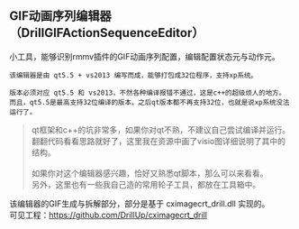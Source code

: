 ## GIF动画序列编辑器（DrillGIFActionSequenceEditor）

小工具，能够识别rmmv插件的GIF动画序列配置，编辑配置状态元与动作元。

	该编辑器是由 qt5.5 + vs2013 编写而成，能够打包成32位程序，支持xp系统。
	
	版本必须对应 qt5.5 和 vs2013，不然各种编译报错不通过，这是c++的超级烦人的地方。
	而且，qt5.5是最高支持32位编译的版本，之后qt版本都不再支持32位，也就是说xp系统没法运行了。
	
>qt框架和c++的坑非常多，如果你对qt不熟，不建议自己尝试编译并运行。<br/>
>翻翻代码看看思路就好了，这里我在资源中画了visio图详细说明了其中的结构。<br/>
><br/>
>如果你对这个编辑器感兴趣，恰好又熟悉qt脚本，那么可以来看看。<br/>
>另外，这里也有一些我自己造的常用轮子工具，都放在工具箱中。<br/>

该编辑器的GIF生成与拆解部分，部分是基于 cximagecrt_drill.dll 实现的。<br/>
可见工程：<https://github.com/DrillUp/cximagecrt_drill>

